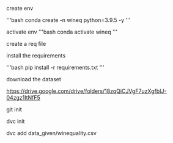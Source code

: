 create env

'''bash
conda create -n wineq python=3.9.5 -y
'''

activate env
'''bash
conda activate wineq
'''

create a req file

install the requirements

'''bash
pip install -r requirements.txt
'''

download the dataset

https://drive.google.com/drive/folders/18zqQiCJVgF7uzXgfbIJ-04zgz1ItNfF5

git init

dvc init

dvc add data_given/winequality.csv